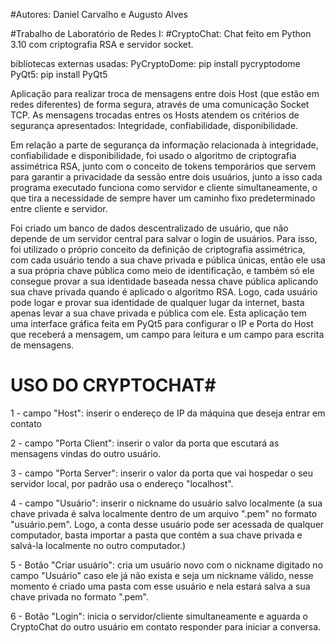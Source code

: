 #Autores: Daniel  Carvalho e Augusto Alves

#Trabalho de Laboratório de Redes I: 
#CryptoChat: Chat feito em Python 3.10 com criptografia RSA e servidor socket.

bibliotecas externas usadas:
PyCryptoDome: pip install pycryptodome
PyQt5: pip install PyQt5


Aplicação para realizar troca de mensagens entre dois Host (que estão em redes diferentes) de forma segura, através de uma comunicação Socket TCP. As mensagens trocadas entres os Hosts atendem os critérios de segurança apresentados: Integridade, confiabilidade, disponibilidade.

Em relação a parte de segurança da informação relacionada à integridade, confiabilidade e disponibilidade, foi usado o algoritmo de criptografia assimétrica RSA, junto com o conceito de tokens temporários que servem para garantir a privacidade da sessão entre dois usuários, junto a isso cada programa executado funciona como servidor e cliente simultaneamente, o que tira a necessidade de sempre haver um caminho fixo predeterminado entre cliente e servidor.

Foi criado um banco de dados descentralizado de usuário, que não depende de um servidor central para salvar o login de usuários. Para isso, foi utilizado o próprio conceito da definição de criptografia assimétrica, com cada usuário tendo a sua chave privada e pública únicas, então ele usa a sua própria chave pública como meio de identificação, e também só ele consegue provar a sua identidade baseada nessa chave pública aplicando sua chave privada quando é aplicado o algoritmo RSA. Logo, cada usuário pode logar e provar sua identidade de qualquer lugar da internet, basta apenas levar a sua chave privada e pública com ele. 
Esta aplicação tem uma interface gráfica feita em PyQt5 para configurar o IP e Porta do Host que receberá a mensagem, um campo para leitura e um campo para escrita de mensagens.


# USO DO CRYPTOCHAT#

1 - campo "Host": inserir o endereço de IP da máquina que deseja entrar em contato

2 - campo "Porta Client": inserir o valor da porta que escutará as mensagens vindas do outro usuário.

3 - campo "Porta Server": inserir o valor da porta que vai hospedar o seu servidor local, por padrão usa o endereço "localhost".

4 - campo "Usuário": inserir o nickname do usuário salvo localmente (a sua chave privada é salva localmente dentro de um arquivo ".pem" no formato "usuário.pem". Logo, a conta desse usuário pode ser acessada de qualquer computador, basta importar a pasta que contém a sua chave privada e salvá-la localmente no outro computador.)

5 - Botão "Criar usuário": cria um usuário novo com o nickname digitado no campo "Usuário" caso ele já não exista e seja um nickname válido, nesse momento é criado uma pasta com esse usuário e nela estará salva a sua chave privada no formato ".pem".

6 - Botão "Login": inicia o servidor/cliente simultaneamente e aguarda o CryptoChat do outro usuário em contato responder para iniciar a conversa.
